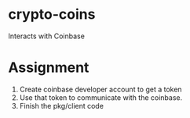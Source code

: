 # crypto-coins
Interacts with Coinbase


# Assignment
1. Create coinbase developer account to get a token
2. Use that token to communicate with the coinbase.
3. Finish the pkg/client code




